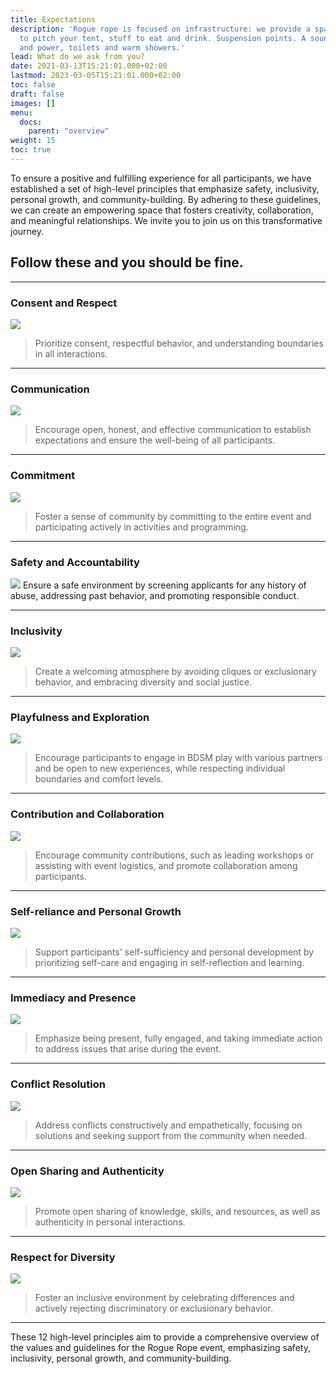 ```yaml
---
title: Expectations
description: 'Rogue rope is focused on infrastructure: we provide a space, a place
  to pitch your tent, stuff to eat and drink. Suspension points. A sound-system. Water
  and power, toilets and warm showers.'
lead: What do we ask from you?
date: 2021-03-13T15:21:01.000+02:00
lastmod: 2023-03-05T15:21:01.000+02:00
toc: false
draft: false
images: []
menu: 
  docs:
    parent: "overview"
weight: 15
toc: true
---
```


 To ensure a positive and fulfilling experience for all participants, we have established a set of high-level principles that emphasize safety, inclusivity, personal growth, and community-building. By adhering to these guidelines, we can create an empowering space that fosters creativity, collaboration, and meaningful relationships. We invite you to join us on this transformative journey.
## Follow these and you should be fine.

----

### Consent and Respect
![](/images/k0jf4U8.jpg)
> Prioritize consent, respectful behavior, and understanding boundaries in all interactions.

-----

### Communication
![](/images/1h0hBbV.jpg)
> Encourage open, honest, and effective communication to establish expectations and ensure the well-being of all participants.

-----
### Commitment
![](/images/cnTSZNP.jpg)
> Foster a sense of community by committing to the entire event and participating actively in activities and programming.


-----
### Safety and Accountability
![](/images/BvXca4U.jpg)
 Ensure a safe environment by screening applicants for any history of abuse, addressing past behavior, and promoting responsible conduct.

-----
### Inclusivity
![](/images/ujTxLsT.jpg)
> Create a welcoming atmosphere by avoiding cliques or exclusionary behavior, and embracing diversity and social justice.

-----
### Playfulness and Exploration
![](/images/Wvm1G2x.jpg)
> Encourage participants to engage in BDSM play with various partners and be open to new experiences, while respecting individual boundaries and comfort levels.

-----
### Contribution and Collaboration
![](/images/mPvcsxO.jpg)
> Encourage community contributions, such as leading workshops or assisting with event logistics, and promote collaboration among participants.

-----
### Self-reliance and Personal Growth
![](/images/vx00fHS.jpg)
> Support participants' self-sufficiency and personal development by prioritizing self-care and engaging in self-reflection and learning.

-----
### Immediacy and Presence
![](/images/OxxEzUg.jpg)
> Emphasize being present, fully engaged, and taking immediate action to address issues that arise during the event.

-----
### Conflict Resolution
![](/images/6URpTy8.png)
> Address conflicts constructively and empathetically, focusing on solutions and seeking support from the community when needed.

-----
### Open Sharing and Authenticity
![](/images/u8XkGEj.jpg)
> Promote open sharing of knowledge, skills, and resources, as well as authenticity in personal interactions.

-----
### Respect for Diversity
![](/images/08doDoY.jpg)
> Foster an inclusive environment by celebrating differences and actively rejecting discriminatory or exclusionary behavior.

-----
These 12 high-level principles aim to provide a comprehensive overview of the values and guidelines for the Rogue Rope event, emphasizing safety, inclusivity, personal growth, and community-building.